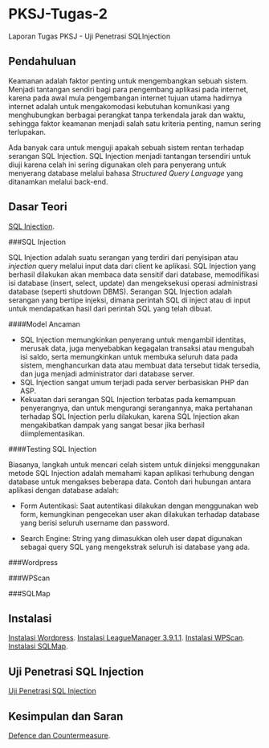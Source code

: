 # PKSJ-Tugas-2

Laporan Tugas PKSJ - Uji Penetrasi SQLInjection

## Pendahuluan

Keamanan adalah faktor penting untuk mengembangkan sebuah sistem. Menjadi tantangan sendiri bagi para pengembang aplikasi pada internet, karena pada awal mula pengembangan internet tujuan utama hadirnya internet adalah untuk mengakomodasi kebutuhan komunikasi yang menghubungkan berbagai perangkat tanpa terkendala jarak dan waktu, sehingga faktor keamanan menjadi salah satu kriteria penting, namun sering terlupakan.

Ada banyak cara untuk menguji apakah sebuah sistem rentan terhadap serangan SQL Injection. SQL Injection menjadi tantangan tersendiri untuk diuji karena celah ini sering digunakan oleh para penyerang untuk menyerang database melalui bahasa _Structured Query Language_ yang ditanamkan melalui back-end.

## Dasar Teori

 [SQL Injection](#sql-injection).
 
###SQL Injection
 
 SQL Injection adalah suatu serangan yang terdiri dari penyisipan atau *injection* query melalui input data dari client ke aplikasi. SQL Injection yang berhasil dilakukan akan membaca data sensitif dari database, memodifikasi isi database (insert, select, update) dan mengeksekusi operasi administrasi database (seperti shutdown DBMS).
 Serangan SQL Injection adalah serangan yang bertipe injeksi, dimana perintah SQL di inject atau di input untuk mendapatkan hasil dari perintah SQL yang telah dibuat.


####Model Ancaman
 
 * SQL Injection memungkinkan penyerang untuk mengambil identitas, merusak data, juga menyebabkan kegagalan transaksi atau mengubah isi saldo, serta memungkinkan untuk membuka seluruh data pada sistem, menghancurkan data atau membuat data tersebut tidak tersedia, dan juga menjadi administrator dari database server.
 * SQL Injection sangat umum terjadi pada server berbasiskan PHP dan ASP.
 * Kekuatan dari serangan SQL Injection terbatas pada kemampuan penyerangnya, dan untuk mengurangi serangannya, maka pertahanan terhadap SQL Injection perlu dilakukan, karena SQL Injection akan mengakibatkan dampak yang sangat besar jika berhasil diimplementasikan.

####Testing SQL Injection

Biasanya, langkah untuk mencari celah sistem untuk diinjeksi menggunakan metode SQL Injection adalah memahami kapan aplikasi terhubung dengan database untuk mengakses beberapa data. Contoh dari hubungan antara aplikasi dengan database adalah:

* Form Autentikasi: Saat autentikasi dilakukan dengan menggunakan web form, kemungkinan pengecekan user akan dilakukan terhadap database yang berisi seluruh username dan password.

* Search Engine: String yang dimasukkan oleh user dapat digunakan sebagai query SQL yang mengekstrak seluruh isi database yang ada.



###Wordpress
 
###WPScan
 
###SQLMap

## Instalasi
[Instalasi Wordpress](https://github.com/rafiarr/PKSJ-Tugas-2/blob/master/instalasi_wordpress.md).
[Instalasi LeagueManager 3.9.1.1](https://github.com/rafiarr/PKSJ-Tugas-2/blob/master/instalasi_leaguemanager.md).
[Instalasi WPScan](lalal).
[Instalasi SQLMap](lalala).

## Uji Penetrasi SQL Injection
 [Uji Penetrasi SQL Injection](lalal)

## Kesimpulan dan Saran

 [Defence dan Countermeasure](lalala).
